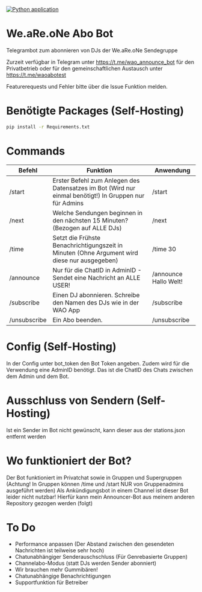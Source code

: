[![Python application](https://github.com/DjQuro/wao-abo-bot/actions/workflows/python-app.yml/badge.svg)](https://github.com/DjQuro/wao-abo-bot/actions/workflows/python-app.yml)
# We.aRe.oNe Abo Bot
Telegrambot zum abonnieren von DJs der We.aRe.oNe Sendegruppe

Zurzeit verfügbar in Telegram unter https://t.me/wao_announce_bot für den Privatbetrieb oder für den gemeinschaftlichen Austausch unter https://t.me/waoabotest

Featurerequests und Fehler bitte über die Issue Funktion melden.

# Benötigte Packages (Self-Hosting)
```bash
pip install -r Requirements.txt
```

# Commands
| Befehl | Funktion | Anwendung |
|----------|----------|----------|
| /start  | Erster Befehl zum Anlegen des Datensatzes im Bot (Wird nur einmal benötigt!) In Gruppen nur für Admins | /start  |
| /next  | Welche Sendungen beginnen in den nächsten 15 Minuten? (Bezogen auf ALLE DJs)  | /next |
| /time  | Setzt die Frühste Benachrichtigungszeit in Minuten (Ohne Argument wird diese nur ausgegeben) | /time 30  |
| /announce  | Nur für die ChatID in AdminID - Sendet eine Nachricht an ALLE USER! | /announce Hallo Welt!  |
| /subscribe  | Einen DJ abonnieren. Schreibe den Namen des DJs wie in der WAO App  | /subscribe  |
| /unsubscribe  | Ein Abo beenden.  | /unsubscribe  |

# Config (Self-Hosting)
In der Config unter bot_token den Bot Token angeben. Zudem wird für die Verwendung eine AdminID benötigt. Das ist die ChatID des Chats zwischen dem Admin und dem Bot.

# Ausschluss von Sendern (Self-Hosting)
Ist ein Sender im Bot nicht gewünscht, kann dieser aus der stations.json entfernt werden

# Wo funktioniert der Bot?
Der Bot funktioniert im Privatchat sowie in Gruppen und Supergruppen (Achtung! In Gruppen können /time und /start NUR von Gruppenadmins ausgeführt werden)
Als Ankündigungsbot in einem Channel ist dieser Bot leider nicht nutzbar! Hierfür kann mein Announcer-Bot aus meinem anderen Repository gezogen werden (folgt)

# To Do
- Performance anpassen (Der Abstand zwischen den gesendeten Nachrichten ist teilweise sehr hoch)
- Chatunabhängiger Senderauschschluss (Für Genrebasierte Gruppen)
- Channelabo-Modus (statt DJs werden Sender abonniert)
- Wir brauchen mehr Gummibären!
- Chatunabhängige Benachrichtigungen
- Supportfunktion für Betreiber

